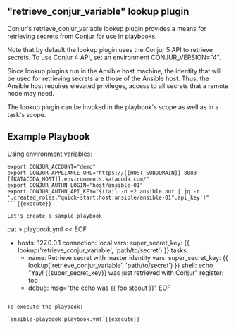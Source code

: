 
## "retrieve_conjur_variable" lookup plugin

Conjur's retrieve_conjur_variable lookup plugin provides a means for retrieving secrets from Conjur for use in playbooks.

Note that by default the lookup plugin uses the Conjur 5 API to retrieve secrets. To use Conjur 4 API, set an environment CONJUR_VERSION="4".

Since lookup plugins run in the Ansible host machine, the identity that will be used for retrieving secrets are those of the Ansible host. Thus, the Ansible host requires elevated privileges, access to all secrets that a remote node may need.

The lookup plugin can be invoked in the playbook's scope as well as in a task's scope.

## Example Playbook

Using environment variables:

```
export CONJUR_ACCOUNT="demo"
export CONJUR_APPLIANCE_URL="https://[[HOST_SUBDOMAIN]]-8080-[[KATACODA_HOST]].environments.katacoda.com/"
export CONJUR_AUTHN_LOGIN="host/ansible-01"
export CONJUR_AUTHN_API_KEY="$(tail -n +2 ansible.out | jq -r '.created_roles."quick-start:host:ansible/ansible-01".api_key')"
```{{execute}}

Let's create a sample playbook
```
cat > playbook.yml << EOF
- hosts: 127.0.0.1
  connection: local
  vars:
    super_secret_key: {{ lookup('retrieve_conjur_variable', 'path/to/secret') }}
  tasks:
    - name: Retrieve secret with master identity
      vars:
        super_secret_key: {{ lookup('retrieve_conjur_variable', 'path/to/secret') }}
      shell: echo "Yay! {{super_secret_key}} was just retrieved with Conjur"
      register: foo
    - debug: msg="the echo was {{ foo.stdout }}"
EOF
```{{execute}}

To execute the playbook:

`ansible-playbook playbook.yml`{{execute}}


